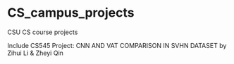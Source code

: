 # CS_campus_projects
CSU CS course projects

Include CS545 Project: CNN AND VAT COMPARISON IN SVHN DATASET by Zihui Li & Zheyi Qin
